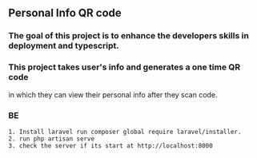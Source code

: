 ## Personal Info QR code

### The goal of this project is to enhance the developers skills in deployment and typescript.

### This project takes user's info and generates a one time QR code
in which they can view their personal info after they scan code.

### BE

    1. Install laravel run composer global require laravel/installer.
    2. run php artisan serve
    3. check the server if its start at http://localhost:8000
